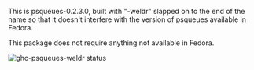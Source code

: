 This is psqueues-0.2.3.0, built with "-weldr" slapped on to the end of the name
so that it doesn't interfere with the version of psqueues available in Fedora.

This package does not require anything not available in Fedora.

![ghc-psqueues-weldr status](https://copr.fedorainfracloud.org/coprs/g/weldr/bdcs-haskell-deps/package/ghc-psqueues-weldr/status_image/last_build.png)
